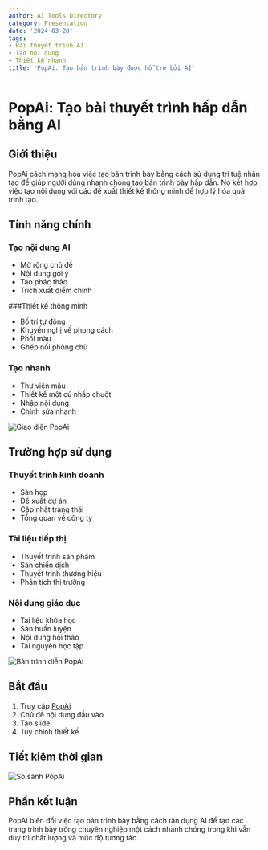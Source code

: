 ```yaml
---
author: AI Tools Directory
category: Presentation
date: '2024-03-20'
tags:
- Bài thuyết trình AI
- Tạo nội dung
- Thiết kế nhanh
title: 'PopAi: Tạo bản trình bày được hỗ trợ bởi AI'
---
```


# PopAi: Tạo bài thuyết trình hấp dẫn bằng AI

## Giới thiệu

PopAi cách mạng hóa việc tạo bản trình bày bằng cách sử dụng trí tuệ nhân tạo để giúp người dùng nhanh chóng tạo bản trình bày hấp dẫn. Nó kết hợp việc tạo nội dung với các đề xuất thiết kế thông minh để hợp lý hóa quá trình tạo.

## Tính năng chính

### Tạo nội dung AI
- Mở rộng chủ đề
- Nội dung gợi ý
- Tạo phác thảo
- Trích xuất điểm chính

###Thiết kế thông minh
- Bố trí tự động
- Khuyến nghị về phong cách
- Phối màu
- Ghép nối phông chữ

### Tạo nhanh
- Thư viện mẫu
- Thiết kế một cú nhấp chuột
- Nhập nội dung
- Chỉnh sửa nhanh

![Giao diện PopAi](/imgs/popai/interface.jpg)

## Trường hợp sử dụng

### Thuyết trình kinh doanh
- Sàn họp
- Đề xuất dự án
- Cập nhật trạng thái
- Tổng quan về công ty

### Tài liệu tiếp thị
- Thuyết trình sản phẩm
- Sàn chiến dịch
- Thuyết trình thương hiệu
- Phân tích thị trường

### Nội dung giáo dục
- Tài liệu khóa học
- Sàn huấn luyện
- Nội dung hội thảo
- Tài nguyên học tập

![Bản trình diễn PopAi](/imgs/popai/demo.jpg)

## Bắt đầu

1. Truy cập [PopAi](https://pop.ai)
2. Chủ đề nội dung đầu vào
3. Tạo slide
4. Tùy chỉnh thiết kế

## Tiết kiệm thời gian

![So sánh PopAi](/imgs/popai/comparison.jpg)

## Phần kết luận

PopAi biến đổi việc tạo bản trình bày bằng cách tận dụng AI để tạo các trang trình bày trông chuyên nghiệp một cách nhanh chóng trong khi vẫn duy trì chất lượng và mức độ tương tác.
